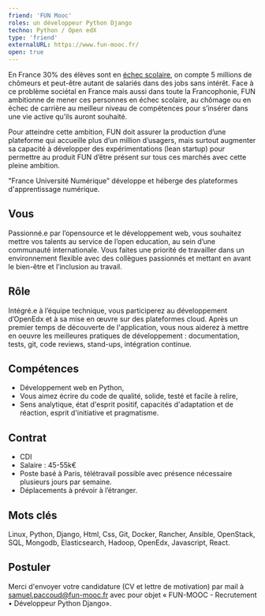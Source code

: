 ```yaml
---
friend: 'FUN Mooc'
roles: un développeur Python Django
techno: Python / Open edX
type: 'friend'
externalURL: https://www.fun-mooc.fr/
open: true
---
```


En France 30% des élèves sont en [échec scolaire](https://www.insee.fr/fr/statistiques/1292995), on compte 5 millions de chômeurs et peut-être autant de salariés dans des jobs sans intérêt. Face à ce problème sociétal en France mais aussi dans toute la Francophonie, FUN ambitionne de mener ces personnes en échec scolaire, au chômage ou en échec de carrière au meilleur niveau de compétences pour s’insérer dans une vie active qu’ils auront souhaité.

<!--more-->

Pour atteindre cette ambition, FUN doit assurer la production d’une plateforme qui accueille plus d’un million d’usagers, mais surtout augmenter sa capacité à développer des expérimentations (lean startup) pour permettre au produit FUN d’être présent sur tous ces marchés avec cette pleine ambition.

"France Université Numérique" développe et héberge des plateformes d'apprentissage numérique.

## Vous
Passionné.e par l’opensource et le développement web, vous souhaitez mettre vos talents au service de l’open education, au sein d’une communauté internationale. Vous faites une priorité de travailler dans un environnement flexible avec des collègues passionnés et mettant en avant le bien-être et l’inclusion au travail.

## Rôle
Intégré.e à l’équipe technique, vous participerez au développement d’OpenEdx et à sa mise en œuvre sur des plateformes cloud. Après un premier temps de découverte de l'application, vous nous aiderez à mettre en oeuvre les meilleures pratiques de développement : documentation, tests, git, code reviews, stand-ups, intégration continue.

## Compétences
* Développement web en Python,
* Vous aimez écrire du code de qualité, solide, testé et facile à relire,
* Sens analytique, état d'esprit positif, capacités d'adaptation et de réaction, esprit d'initiative et pragmatisme.

## Contrat
* CDI
* Salaire : 45-55k€
* Poste basé à Paris, télétravail possible avec présence nécessaire plusieurs jours par semaine.
* Déplacements à prévoir à l’étranger.

## Mots clés
Linux, Python, Django, Html, Css, Git, Docker, Rancher, Ansible, OpenStack, SQL, Mongodb, Elasticsearch, Hadoop, OpenEdx, Javascript, React.

## Postuler
Merci d'envoyer votre candidature (CV et lettre de motivation) par mail à samuel.paccoud@fun-mooc.fr avec pour objet « FUN-MOOC - Recrutement • Développeur Python Django».

